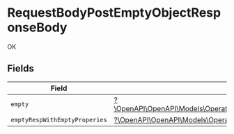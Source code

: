 # RequestBodyPostEmptyObjectResponseBody

OK


## Fields

| Field                                                                                                                             | Type                                                                                                                              | Required                                                                                                                          | Description                                                                                                                       |
| --------------------------------------------------------------------------------------------------------------------------------- | --------------------------------------------------------------------------------------------------------------------------------- | --------------------------------------------------------------------------------------------------------------------------------- | --------------------------------------------------------------------------------------------------------------------------------- |
| `empty`                                                                                                                           | [?\OpenAPI\OpenAPI\Models\Operations\RequestBodyPostEmptyObjectEmpty](../../models/operations/RequestBodyPostEmptyObjectEmpty.md) | :heavy_minus_sign:                                                                                                                | N/A                                                                                                                               |
| `emptyRespWithEmptyProperies`                                                                                                     | [?\OpenAPI\OpenAPI\Models\Operations\EmptyRespWithEmptyProperies](../../models/operations/EmptyRespWithEmptyProperies.md)         | :heavy_minus_sign:                                                                                                                | N/A                                                                                                                               |